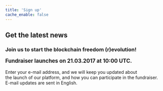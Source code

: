 ```yaml
---
title: 'Sign up'
cache_enable: false
---
```


## Get the latest news
### Join us to start the blockchain freedom (r)evolution!

<big><b>Fundraiser launches on 21.03.2017 at 10:00 UTC.</b></big>
<br><br>
Enter your e-mail address, and we will keep you updated about<br>
the launch of our platform, and how you can participate in the fundraiser.<br>
E-mail updates are sent in English.
